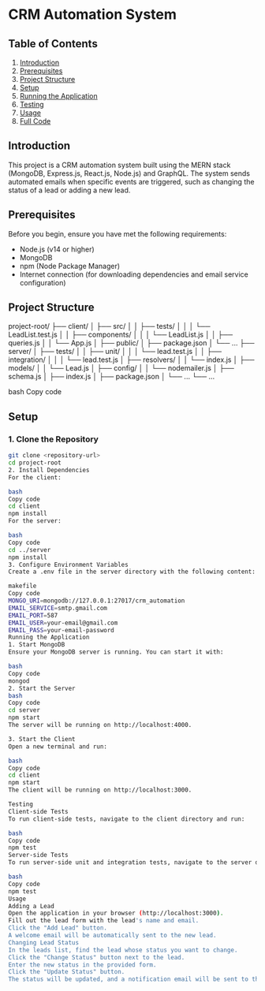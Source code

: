 # CRM Automation System

## Table of Contents
1. [Introduction](#introduction)
2. [Prerequisites](#prerequisites)
3. [Project Structure](#project-structure)
4. [Setup](#setup)
5. [Running the Application](#running-the-application)
6. [Testing](#testing)
7. [Usage](#usage)
8. [Full Code](#full-code)

## Introduction
This project is a CRM automation system built using the MERN stack (MongoDB, Express.js, React.js, Node.js) and GraphQL. The system sends automated emails when specific events are triggered, such as changing the status of a lead or adding a new lead.

## Prerequisites
Before you begin, ensure you have met the following requirements:
- Node.js (v14 or higher)
- MongoDB
- npm (Node Package Manager)
- Internet connection (for downloading dependencies and email service configuration)

## Project Structure
project-root/
├── client/
│ ├── src/
│ │ ├── tests/
│ │ │ └── LeadList.test.js
│ │ ├── components/
│ │ │ └── LeadList.js
│ │ ├── queries.js
│ │ └── App.js
│ ├── public/
│ ├── package.json
│ └── ...
├── server/
│ ├── tests/
│ │ ├── unit/
│ │ │ └── lead.test.js
│ │ ├── integration/
│ │ │ └── lead.test.js
│ ├── resolvers/
│ │ └── index.js
│ ├── models/
│ │ └── Lead.js
│ ├── config/
│ │ └── nodemailer.js
│ ├── schema.js
│ ├── index.js
│ ├── package.json
│ └── ...
└── ...

bash
Copy code

## Setup

### 1. Clone the Repository
```bash
git clone <repository-url>
cd project-root
2. Install Dependencies
For the client:

bash
Copy code
cd client
npm install
For the server:

bash
Copy code
cd ../server
npm install
3. Configure Environment Variables
Create a .env file in the server directory with the following content:

makefile
Copy code
MONGO_URI=mongodb://127.0.0.1:27017/crm_automation
EMAIL_SERVICE=smtp.gmail.com
EMAIL_PORT=587
EMAIL_USER=your-email@gmail.com
EMAIL_PASS=your-email-password
Running the Application
1. Start MongoDB
Ensure your MongoDB server is running. You can start it with:

bash
Copy code
mongod
2. Start the Server
bash
Copy code
cd server
npm start
The server will be running on http://localhost:4000.

3. Start the Client
Open a new terminal and run:

bash
Copy code
cd client
npm start
The client will be running on http://localhost:3000.

Testing
Client-side Tests
To run client-side tests, navigate to the client directory and run:

bash
Copy code
npm test
Server-side Tests
To run server-side unit and integration tests, navigate to the server directory and run:

bash
Copy code
npm test
Usage
Adding a Lead
Open the application in your browser (http://localhost:3000).
Fill out the lead form with the lead's name and email.
Click the "Add Lead" button.
A welcome email will be automatically sent to the new lead.
Changing Lead Status
In the leads list, find the lead whose status you want to change.
Click the "Change Status" button next to the lead.
Enter the new status in the provided form.
Click the "Update Status" button.
The status will be updated, and a notification email will be sent to the lead